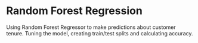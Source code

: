# Random Forest Regression
Using Random Forest Regressor to make predictions about customer tenure. Tuning the model, creating train/test splits and calculating accuracy.
